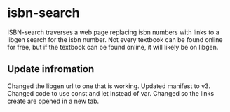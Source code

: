 # isbn-search

ISBN-search traverses a web page replacing isbn numbers with links to a libgen search for the isbn number.
Not every textbook can be found online for free, but if the textbook can be found online, it will likely be on libgen.

## Update infromation

Changed the libgen url to one that is working.
Updated manifest to v3.
Changed code to use const and let instead of var.
Changed so the links create are opened in a new tab.
